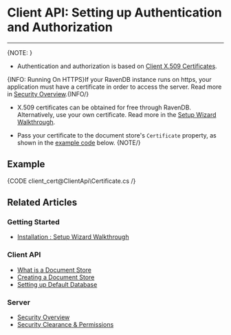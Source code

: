 # Client API: Setting up Authentication and Authorization
---
{NOTE: }

* Authentication and authorization is based on [Client X.509 Certificates](../server/security/authorization/security-clearance-and-permissions).  

{INFO: Running On HTTPS}If your RavenDB instance runs on https, your application must have a certificate in order to access the server. Read more in [Security Overview](../server/security/overview).{INFO/}  

* X.509 certificates can be obtained for free through RavenDB. Alternatively, use your own certificate. Read more in the [Setup Wizard Walkthrough](../start/installation/setup-wizard#secure-setup-with-a-let).  

* Pass your certificate to the document store's `Certificate` property, as shown in the [example code](#example) below.
{NOTE/}  

## Example
<a name="example"></a>
{CODE client_cert@ClientApi\Certificate.cs /}

## Related Articles

### Getting Started

- [Installation : Setup Wizard Walkthrough](../start/installation/setup-wizard)

### Client API

- [What is a Document Store](../client-api/what-is-a-document-store)
- [Creating a Document Store](../client-api/creating-document-store)
- [Setting up Default Database](../client-api/setting-up-default-database)

### Server

- [Security Overview](../server/security/overview)
- [Security Clearance & Permissions](../server/security/authorization/security-clearance-and-permissions)
